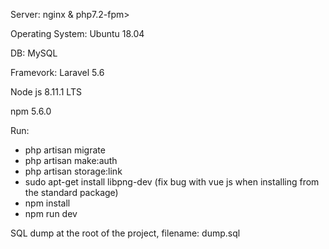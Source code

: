 <p>Server: nginx & php7.2-fpm></p>
<p>Operating System: Ubuntu 18.04</p>
<p>DB: MySQL</p>
<p>Framevork: Laravel 5.6</p>
<p>Node js 8.11.1 LTS</p>
<p>npm 5.6.0</p>
<p>Run:</p>
<ul>
    <li>php artisan migrate</li>
    <li>php artisan make:auth</li>
    <li>php artisan storage:link</li>
    <li> sudo apt-get install libpng-dev (fix bug with vue js when installing from the standard package) </li>
    <li>npm install</li>
    <li>npm run dev</li>
</ul>

<p>SQL dump at the root of the project, filename: dump.sql </p>